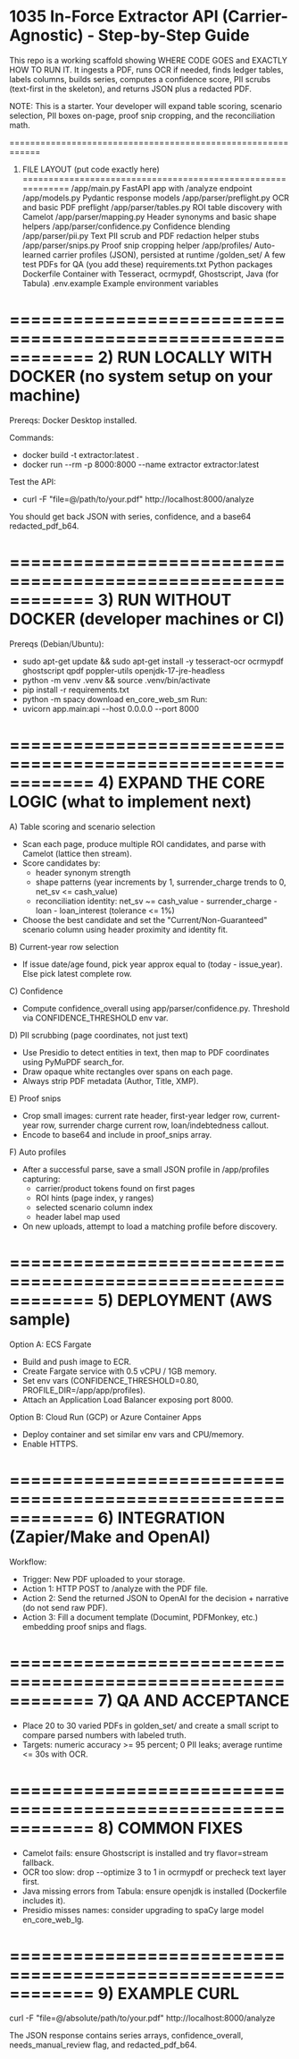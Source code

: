 # 1035 In-Force Extractor API (Carrier-Agnostic) - Step-by-Step Guide

This repo is a working scaffold showing WHERE CODE GOES and EXACTLY HOW TO RUN IT.
It ingests a PDF, runs OCR if needed, finds ledger tables, labels columns, builds series,
computes a confidence score, PII scrubs (text-first in the skeleton), and returns JSON plus a redacted PDF.

NOTE: This is a starter. Your developer will expand table scoring, scenario selection, PII boxes on-page,
proof snip cropping, and the reconciliation math.

============================================================
1) FILE LAYOUT (put code exactly here)
============================================================
/app/main.py                  FastAPI app with /analyze endpoint
/app/models.py                Pydantic response models
/app/parser/preflight.py      OCR and basic PDF preflight
/app/parser/tables.py         ROI table discovery with Camelot
/app/parser/mapping.py        Header synonyms and basic shape helpers
/app/parser/confidence.py     Confidence blending
/app/parser/pii.py            Text PII scrub and PDF redaction helper stubs
/app/parser/snips.py          Proof snip cropping helper
/app/profiles/                Auto-learned carrier profiles (JSON), persisted at runtime
/golden_set/                  A few test PDFs for QA (you add these)
requirements.txt              Python packages
Dockerfile                    Container with Tesseract, ocrmypdf, Ghostscript, Java (for Tabula)
.env.example                  Example environment variables

============================================================
2) RUN LOCALLY WITH DOCKER (no system setup on your machine)
============================================================
Prereqs: Docker Desktop installed.

Commands:
- docker build -t extractor:latest .
- docker run --rm -p 8000:8000 --name extractor extractor:latest

Test the API:
- curl -F "file=@/path/to/your.pdf" http://localhost:8000/analyze

You should get back JSON with series, confidence, and a base64 redacted_pdf_b64.

============================================================
3) RUN WITHOUT DOCKER (developer machines or CI)
============================================================
Prereqs (Debian/Ubuntu):
- sudo apt-get update && sudo apt-get install -y tesseract-ocr ocrmypdf ghostscript qpdf poppler-utils openjdk-17-jre-headless
- python -m venv .venv && source .venv/bin/activate
- pip install -r requirements.txt
- python -m spacy download en_core_web_sm
Run:
- uvicorn app.main:api --host 0.0.0.0 --port 8000

============================================================
4) EXPAND THE CORE LOGIC (what to implement next)
============================================================
A) Table scoring and scenario selection
- Scan each page, produce multiple ROI candidates, and parse with Camelot (lattice then stream).
- Score candidates by:
  - header synonym strength
  - shape patterns (year increments by 1, surrender_charge trends to 0, net_sv <= cash_value)
  - reconciliation identity: net_sv ~= cash_value - surrender_charge - loan - loan_interest (tolerance <= 1%)
- Choose the best candidate and set the "Current/Non-Guaranteed" scenario column using header proximity and identity fit.

B) Current-year row selection
- If issue date/age found, pick year approx equal to (today - issue_year). Else pick latest complete row.

C) Confidence
- Compute confidence_overall using app/parser/confidence.py. Threshold via CONFIDENCE_THRESHOLD env var.

D) PII scrubbing (page coordinates, not just text)
- Use Presidio to detect entities in text, then map to PDF coordinates using PyMuPDF search_for.
- Draw opaque white rectangles over spans on each page.
- Always strip PDF metadata (Author, Title, XMP).

E) Proof snips
- Crop small images: current rate header, first-year ledger row, current-year row, surrender charge current row, loan/indebtedness callout.
- Encode to base64 and include in proof_snips array.

F) Auto profiles
- After a successful parse, save a small JSON profile in /app/profiles capturing:
  - carrier/product tokens found on first pages
  - ROI hints (page index, y ranges)
  - selected scenario column index
  - header label map used
- On new uploads, attempt to load a matching profile before discovery.

============================================================
5) DEPLOYMENT (AWS sample)
============================================================
Option A: ECS Fargate
- Build and push image to ECR.
- Create Fargate service with 0.5 vCPU / 1GB memory.
- Set env vars (CONFIDENCE_THRESHOLD=0.80, PROFILE_DIR=/app/app/profiles).
- Attach an Application Load Balancer exposing port 8000.

Option B: Cloud Run (GCP) or Azure Container Apps
- Deploy container and set similar env vars and CPU/memory.
- Enable HTTPS.

============================================================
6) INTEGRATION (Zapier/Make and OpenAI)
============================================================
Workflow:
- Trigger: New PDF uploaded to your storage.
- Action 1: HTTP POST to /analyze with the PDF file.
- Action 2: Send the returned JSON to OpenAI for the decision + narrative (do not send raw PDF).
- Action 3: Fill a document template (Documint, PDFMonkey, etc.) embedding proof snips and flags.

============================================================
7) QA AND ACCEPTANCE
============================================================
- Place 20 to 30 varied PDFs in golden_set/ and create a small script to compare parsed numbers with labeled truth.
- Targets: numeric accuracy >= 95 percent; 0 PII leaks; average runtime <= 30s with OCR.

============================================================
8) COMMON FIXES
============================================================
- Camelot fails: ensure Ghostscript is installed and try flavor=stream fallback.
- OCR too slow: drop --optimize 3 to 1 in ocrmypdf or precheck text layer first.
- Java missing errors from Tabula: ensure openjdk is installed (Dockerfile includes it).
- Presidio misses names: consider upgrading to spaCy large model en_core_web_lg.

============================================================
9) EXAMPLE CURL
============================================================
curl -F "file=@/absolute/path/to/your.pdf" http://localhost:8000/analyze

The JSON response contains series arrays, confidence_overall, needs_manual_review flag, and redacted_pdf_b64.
